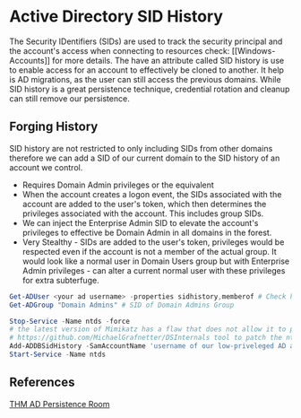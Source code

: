 # Active Directory SID History


The Security IDentifiers (SIDs) are used to track the security principal and the account's access when connecting to resources check: [[Windows-Accounts]] for more details. The have an attribute called SID history is use to enable access for an account to effectively be cloned to another. It help is AD migrations, as the user can still access the previous domains. While SID history is a great persistence technique, credential rotation and cleanup can still remove our persistence.

## Forging History

SID history are not restricted to only including SIDs from other domains therefore we can add a SID of our current domain to the SID history of an account we control.
- Requires Domain Admin privileges or the equivalent
- When the account creates a logon event, the SIDs associated with the account are added to the user's token, which then determines the privileges associated with the account. This includes group SIDs.
- We can inject the Enterprise Admin SID to elevate the account's privileges to effective be Domain Admin in all domains in the forest.
- Very Stealthy - SIDs are added to the user's token, privileges would be respected even if the account is not a member of the actual group. It would look like a normal user in Domain Users group but with Enterprise Admin privileges - can alter a current normal user with these privileges for extra subterfuge.

```powershell
Get-ADUser <your ad username> -properties sidhistory,memberof # Check history, get sid
Get-ADGroup "Domain Admins" # SID of Domain Admins Group

Stop-Service -Name ntds -force 
# the latest version of Mimikatz has a flaw that does not allow it to patch LSASS to update SID history
# https://github.com/MichaelGrafnetter/DSInternals tool to patch the ntds
Add-ADDBSidHistory -SamAccountName 'username of our low-priveleged AD account' -SidHistory 'SID to add to SID History' -DatabasePath C:\Windows\NTDS\ntds.dit 
Start-Service -Name ntds  
```

## References

[THM AD Persistence Room](https://tryhackme.com/room/persistingad)
